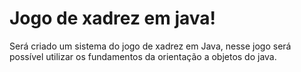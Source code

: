 # Jogo de xadrez em java!

Será criado um sistema do jogo de xadrez em Java, nesse jogo será possível utilizar os fundamentos da orientação a objetos do java.